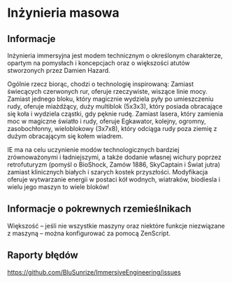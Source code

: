 # Inżynieria masowa

## Informacje

Inżynieria immersyjna jest modem technicznym o określonym charakterze, opartym na pomysłach i koncepcjach oraz o większości atutów stworzonych przez Damien Hazard.

Ogólnie rzecz biorąc, chodzi o technologię inspirowaną: Zamiast świecących czerwonych rur, oferuje rzeczywiste, wiszące linie mocy. Zamiast jednego bloku, który magicznie wydziela pyły po umieszczeniu rudy, oferuje miażdżący, duży multiblok (5x3x3), który posiada obracające się koła i wydziela cząstki, gdy pęknie rudę. Zamiast lasera, który zamienia moc w magiczne światło i rudy, oferuje Egkawator, kolejny, ogromny, zasobochłonny, wieloblokowy (3x7x8), który odciąga rudy poza ziemię z dużym obracającym się kołem wiadrem.

IE ma na celu uczynienie modów technologicznych bardziej zrównoważonymi i ładniejszymi, a także dodanie własnej wichury poprzez retrofuturyzm (pomyśl o BioShock, Zamów 1886, SkyCaptain i Świat jutra) zamiast klinicznych białych i szarych kostek przyszłości. Modyfikacja oferuje wytwarzanie energii w postaci kół wodnych, wiatraków, biodiesla i wielu jego maszyn to wiele bloków!

## Informacje o pokrewnych rzemieślnikach

Większość – jeśli nie wszystkie maszyny oraz niektóre funkcje niezwiązane z maszyną – można konfigurować za pomocą ZenScript.

## Raporty błędów

https://github.com/BluSunrize/ImmersiveEngineering/issues
